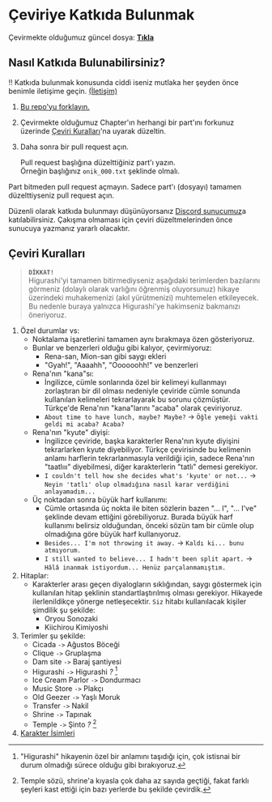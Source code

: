 [guncel-dosya]: ../../tree/master/README.md#ilerleme

# Çeviriye Katkıda Bulunmak

Çevirmekte olduğumuz güncel dosya: [**Tıkla**][guncel-dosya]

## Nasıl Katkıda Bulunabilirsiniz?

‼️ Katkıda bulunmak konusunda ciddi iseniz mutlaka her şeyden önce benimle iletişime geçin. [(İletişim)](../../tree/master/README.md#iletişim)

1. [Bu repo'yu forklayın.](https://github.com/Witch-Love/higurashi-scripting-tr/fork)
2. Çevirmekte olduğumuz Chapter'ın herhangi bir part'ını forkunuz üzerinde [Çeviri Kuralları](#çeviri-kuralları)'na uyarak düzeltin.
3. Daha sonra bir pull request açın.

   Pull request başlığına düzelttiğiniz part'ı yazın.  
   Örneğin başlığınız `onik_000.txt` şeklinde olmalı.

Part bitmeden pull request açmayın. Sadece part'ı (dosyayı) tamamen düzelttiyseniz pull request açın.  

Düzenli olarak katkıda bulunmayı düşünüyorsanız [Discord sunucumuz](https://discord.gg/jyD5jn9Vpd)a katılabilirsiniz. Çakışma olmaması için çeviri düzeltmelerinden önce sunucuya yazmanız yararlı olacaktır.

## Çeviri Kuralları

>**`DİKKAT!`**  
>Higurashi'yi tamamen bitirmediyseniz aşağıdaki terimlerden bazılarını görmeniz (dolaylı olarak varlığını öğrenmiş oluyorsunuz) hikaye üzerindeki muhakemenizi (akıl yürütmenizi) muhtemelen etkileyecek. Bu nedenle buraya yalnızca Higurashi'ye hakimseniz bakmanızı öneriyoruz.

1. Özel durumlar vs:
   * Noktalama işaretlerini tamamen aynı bırakmaya özen gösteriyoruz.
   * Bunlar ve benzerleri olduğu gibi kalıyor, çevirmiyoruz:
     * Rena-san, Mion-san gibi saygı ekleri
     * "Gyah!", "Aaaahh", "Oooooohh!" ve benzerleri
   * Rena'nın "kana"sı:
     * İngilizce, cümle sonlarında özel bir kelimeyi kullanmayı zorlaştıran bir dil olması nedeniyle çeviride cümle sonunda kullanılan kelimeleri tekrarlayarak bu sorunu çözmüştür. Türkçe'de Rena'nın "kana"larını "acaba" olarak çeviriyoruz.
     * `About time to have lunch, maybe? Maybe?` -> `Öğle yemeği vakti geldi mi acaba? Acaba?`
   * Rena'nın "kyute" diyişi:
     * İngilizce çeviride, başka karakterler Rena'nın kyute diyişini tekrarlarken kyute diyebiliyor. Türkçe çevirisinde bu kelimenin anlamı harflerin tekrarlanmasıyla verildiği için, sadece Rena'nın "taatlııı" diyebilmesi, diğer karakterlerin "tatlı" demesi gerekiyor.
     * `I couldn't tell how she decides what's 'kyute' or not...` -> `Neyin 'tatlı' olup olmadığına nasıl karar verdiğini anlayamadım...`
   * Üç noktadan sonra büyük harf kullanımı:
     * Cümle ortasında üç nokta ile biten sözlerin bazen "... I", "... I've" şeklinde devam ettiğini görebiliyoruz. Burada büyük harf kullanımı belirsiz olduğundan, önceki sözün tam bir cümle olup olmadığına göre büyük harf kullanıyoruz.
     * `Besides... I'm not throwing it away.` -> `Kaldı ki... bunu atmıyorum.`
     * `I still wanted to believe... I hadn't been split apart.` -> `Hâlâ inanmak istiyordum... Henüz parçalanmamıştım.`
2. Hitaplar:
   * Karakterler arası geçen diyalogların sıklığından, saygı göstermek için kullanılan hitap şeklinin standartlaştırılmış olması gerekiyor. Hikayede ilerlenildikçe yönerge netleşecektir. `Siz` hitabı kullanılacak kişiler şimdilik şu şekilde:
     * Oryou Sonozaki
     * Kiichirou Kimiyoshi
3. Terimler şu şekilde:
   * Cicada `->` Ağustos Böceği
   * Clique `->` Gruplaşma
   * Dam site `->` Baraj şantiyesi
   * Higurashi `->` Higurashi *?* [^1]
   * Ice Cream Parlor `->` Dondurmacı
   * Music Store `->` Plakçı
   * Old Geezer `->` Yaşlı Moruk
   * Transfer `->` Nakil
   * Shrine `->` Tapınak
   * Temple `->` Şinto *?* [^2]
4. [Karakter İsimleri](../../tree/master/character_names.json)

[^1]: "Higurashi" hikayenin özel bir anlamını taşıdığı için, çok istisnai bir durum olmadığı sürece olduğu gibi bırakıyoruz.
[^2]: Temple sözü, shrine'a kıyasla çok daha az sayıda geçtiği, fakat farklı şeyleri kast ettiği için bazı yerlerde bu şekilde çevirdik.